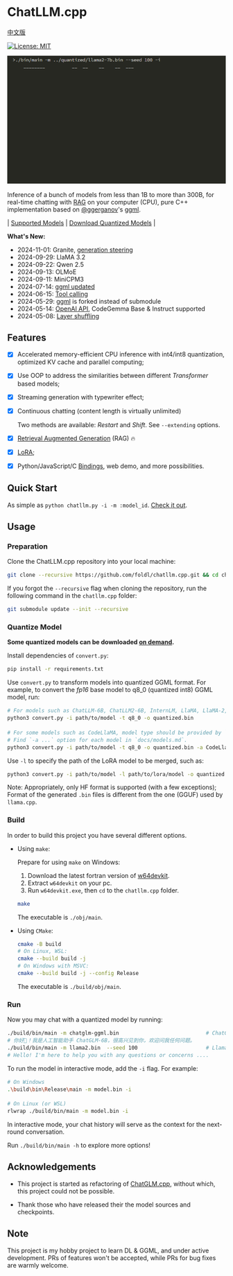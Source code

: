 # ChatLLM.cpp

[中文版](README_zh.md)

[![License: MIT](https://img.shields.io/badge/license-MIT-blue)](LICENSE)

![](./docs/demo.gif)

Inference of a bunch of models from less than 1B to more than 300B, for real-time chatting with [RAG](./docs/rag.md) on your computer (CPU),
pure C++ implementation based on [@ggerganov](https://github.com/ggerganov)'s [ggml](https://github.com/ggerganov/ggml).

| [Supported Models](./docs/models.md) | [Download Quantized Models](./docs/quick_start.md#download-quantized-models) |

**What's New:**

* 2024-11-01: Granite, [generation steering](./docs/fun.md#generation-steering)
* 2024-09-29: LlaMA 3.2
* 2024-09-22: Qwen 2.5
* 2024-09-13: OLMoE
* 2024-09-11: MiniCPM3
* 2024-07-14: [ggml updated](https://github.com/ggerganov/ggml/tree/3e7e5e26f90fecf4f7c2808df7d94454630b219c)
* 2024-06-15: [Tool calling](./docs/tool_calling.md)
* 2024-05-29: [ggml](https://github.com/ggerganov/ggml) is forked instead of submodule
* 2024-05-14: [OpenAI API](./docs/binding.md#openai-compatible-api), CodeGemma Base & Instruct supported
* 2024-05-08: [Layer shuffling](./docs/fun.md#layer-shuffling)

## Features

* [x] Accelerated memory-efficient CPU inference with int4/int8 quantization, optimized KV cache and parallel computing;
* [x] Use OOP to address the similarities between different _Transformer_ based models;
* [x] Streaming generation with typewriter effect;
* [x] Continuous chatting (content length is virtually unlimited)

    Two methods are available: _Restart_ and _Shift_. See `--extending` options.

* [x] [Retrieval Augmented Generation](./docs/rag.md) (RAG) 🔥

* [x] [LoRA](./docs/models.md#lora-models);
* [x] Python/JavaScript/C [Bindings](./docs/binding.md), web demo, and more possibilities.

## Quick Start

As simple as `python chatllm.py -i -m :model_id`. [Check it out](./docs/quick_start.md).

## Usage

### Preparation

Clone the ChatLLM.cpp repository into your local machine:

```sh
git clone --recursive https://github.com/foldl/chatllm.cpp.git && cd chatllm.cpp
```

If you forgot the `--recursive` flag when cloning the repository, run the following command in the `chatllm.cpp` folder:

```sh
git submodule update --init --recursive
```

### Quantize Model

**Some quantized models can be downloaded [on demand](./docs/quick_start.md#download-quantized-models).**

Install dependencies of `convert.py`:

```sh
pip install -r requirements.txt
```

Use `convert.py` to transform models into quantized GGML format. For example, to convert the _fp16_ base model to q8_0 (quantized int8) GGML model, run:

```sh
# For models such as ChatLLM-6B, ChatLLM2-6B, InternLM, LlaMA, LlaMA-2, Baichuan-2, etc
python3 convert.py -i path/to/model -t q8_0 -o quantized.bin

# For some models such as CodeLlaMA, model type should be provided by `-a`
# Find `-a ...` option for each model in `docs/models.md`.
python3 convert.py -i path/to/model -t q8_0 -o quantized.bin -a CodeLlaMA
```

Use `-l` to specify the path of the LoRA model to be merged, such as:

```sh
python3 convert.py -i path/to/model -l path/to/lora/model -o quantized.bin
```

Note: Appropriately, only HF format is supported (with a few exceptions); Format of the generated `.bin` files is different from the one (GGUF) used by `llama.cpp`.

### Build

In order to build this project you have several different options.

- Using `make`:

  Prepare for using `make` on Windows:

  1. Download the latest fortran version of [w64devkit](https://github.com/skeeto/w64devkit/releases).
  2. Extract `w64devkit` on your pc.
  3. Run `w64devkit.exe`, then `cd` to the `chatllm.cpp` folder.

  ```sh
  make
  ```

  The executable is `./obj/main`.

- Using `CMake`:

  ```sh
  cmake -B build
  # On Linux, WSL:
  cmake --build build -j
  # On Windows with MSVC:
  cmake --build build -j --config Release
  ```

  The executable is `./build/obj/main`.

### Run

Now you may chat with a quantized model by running:

```sh
./build/bin/main -m chatglm-ggml.bin                            # ChatGLM-6B
# 你好👋！我是人工智能助手 ChatGLM-6B，很高兴见到你，欢迎问我任何问题。
./build/bin/main -m llama2.bin  --seed 100                      # Llama-2-Chat-7B
# Hello! I'm here to help you with any questions or concerns ....
```

To run the model in interactive mode, add the `-i` flag. For example:

```sh
# On Windows
.\build\bin\Release\main -m model.bin -i

# On Linux (or WSL)
rlwrap ./build/bin/main -m model.bin -i
```

In interactive mode, your chat history will serve as the context for the next-round conversation.

Run `./build/bin/main -h` to explore more options!

## Acknowledgements

* This project is started as refactoring of [ChatGLM.cpp](https://github.com/li-plus/chatglm.cpp), without which, this project could not be possible.

* Thank those who have released their the model sources and checkpoints.

## Note

This project is my hobby project to learn DL & GGML, and under active development. PRs of features won't
be accepted, while PRs for bug fixes are warmly welcome.